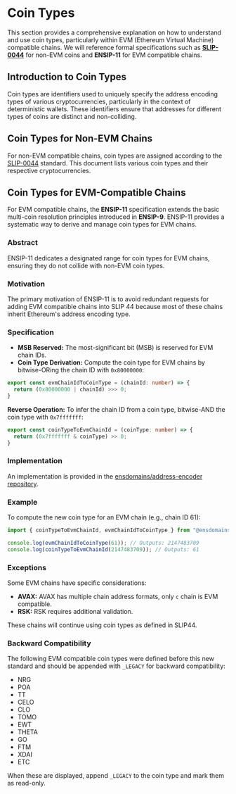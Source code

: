 # Coin Types

This section provides a comprehensive explanation on how to understand and use coin types, particularly within EVM (Ethereum Virtual Machine) compatible chains. We will reference formal specifications such as [**SLIP-0044**](https://github.com/satoshilabs/slips/blob/master/slip-0044.md) for non-EVM coins and **ENSIP-11** for EVM compatible chains.

## Introduction to Coin Types

Coin types are identifiers used to uniquely specify the address encoding types of various cryptocurrencies, particularly in the context of deterministic wallets. These identifiers ensure that addresses for different types of coins are distinct and non-colliding.

## Coin Types for Non-EVM Chains

For non-EVM compatible chains, coin types are assigned according to the [SLIP-0044](https://github.com/satoshilabs/slips/blob/master/slip-0044.md) standard. This document lists various coin types and their respective cryptocurrencies.

## Coin Types for EVM-Compatible Chains

For EVM compatible chains, the **ENSIP-11** specification extends the basic multi-coin resolution principles introduced in **ENSIP-9**. ENSIP-11 provides a systematic way to derive and manage coin types for EVM chains.

### Abstract

ENSIP-11 dedicates a designated range for coin types for EVM chains, ensuring they do not collide with non-EVM coin types.

### Motivation

The primary motivation of ENSIP-11 is to avoid redundant requests for adding EVM compatible chains into SLIP 44 because most of these chains inherit Ethereum's address encoding type.

### Specification

* **MSB Reserved:** The most-significant bit (MSB) is reserved for EVM chain IDs.
* **Coin Type Derivation:** Compute the coin type for EVM chains by bitwise-ORing the chain ID with `0x80000000`:

```typescript
export const evmChainIdToCoinType = (chainId: number) => { 
  return (0x80000000 | chainId) >>> 0; 
}
```

**Reverse Operation:** To infer the chain ID from a coin type, bitwise-AND the coin type with `0x7fffffff`:

```typescript
export const coinTypeToEvmChainId = (coinType: number) => { 
  return (0x7fffffff & coinType) >> 0; 
}
```

### Implementation

An implementation is provided in the [ensdomains/address-encoder repository](https://github.com/ensdomains/address-encoder).

### Example

To compute the new coin type for an EVM chain (e.g., chain ID 61):

```typescript
import { coinTypeToEvmChainId, evmChainIdToCoinType } from "@ensdomains/address-encoder/utils";

console.log(evmChainIdToCoinType(61)); // Outputs: 2147483709
console.log(coinTypeToEvmChainId(2147483709)); // Outputs: 61
```

### Exceptions

Some EVM chains have specific considerations:

* **AVAX:** AVAX has multiple chain address formats, only `c` chain is EVM compatible.
* **RSK:** RSK requires additional validation.

These chains will continue using coin types as defined in SLIP44.

### Backward Compatibility

The following EVM compatible coin types were defined before this new standard and should be appended with `_LEGACY` for backward compatibility:

* NRG
* POA
* TT
* CELO
* CLO
* TOMO
* EWT
* THETA
* GO
* FTM
* XDAI
* ETC

When these are displayed, append `_LEGACY` to the coin type and mark them as read-only.
